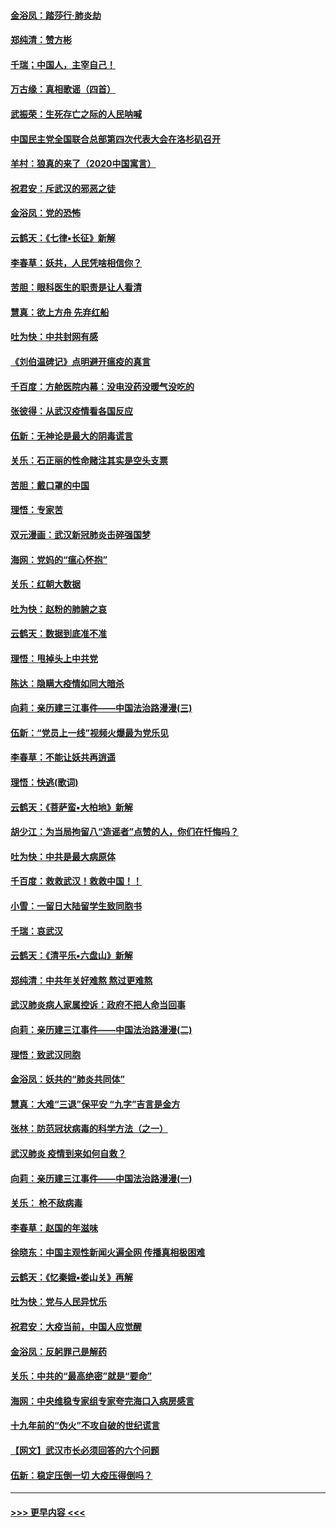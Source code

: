 #### [金浴凤：踏莎行‧肺炎劫](../pages/nsc993/n11858227.md?t=02101722) 
#### [郑纯清：赞方彬](../pages/nsc993/n11856803.md?t=02101722) 
#### [千瑞；中国人，主宰自己！](../pages/nsc993/n11856793.md?t=02101722) 
#### [万古缘：真相歌谣（四首）](../pages/nsc993/n11856263.md?t=02101722) 
#### [武振荣：生死存亡之际的人民呐喊](../pages/nsc993/n11856256.md?t=02101722) 
#### [中国民主党全国联合总部第四次代表大会在洛杉矶召开](../pages/nsc993/n11856344.md?t=02101722) 
#### [羊村：狼真的来了（2020中国寓言）](../pages/nsc993/n11856229.md?t=02101722) 
#### [祝君安：斥武汉的邪恶之徒](../pages/nsc993/n11855861.md?t=02101722) 
#### [金浴凤：党的恐怖](../pages/nsc993/n11855849.md?t=02101722) 
#### [云鹤天：《七律▪长征》新解](../pages/nsc993/n11855479.md?t=02101722) 
#### [李春草：妖共，人民凭啥相信你？](../pages/nsc993/n11855196.md?t=02101722) 
#### [苦胆：眼科医生的职责是让人看清](../pages/nsc993/n11853840.md?t=02101722) 
#### [慧真：欲上方舟 先弃红船](../pages/nsc993/n11853483.md?t=02101722) 
#### [吐为快：中共封网有感](../pages/nsc993/n11852575.md?t=02101722) 
#### [《刘伯温碑记》点明避开瘟疫的真言](../pages/nsc993/n11852128.md?t=02101722) 
#### [千百度：方舱医院内幕：没电没药没暖气没吃的](../pages/nsc993/n11850211.md?t=02101722) 
#### [张彼得：从武汉疫情看各国反应](../pages/nsc993/n11850102.md?t=02101722) 
#### [伍新：无神论是最大的阴毒谎言](../pages/nsc993/n11846129.md?t=02101722) 
#### [关乐：石正丽的性命赌注其实是空头支票](../pages/nsc993/n11846109.md?t=02101722) 
#### [苦胆：戴口罩的中国](../pages/nsc993/n11845576.md?t=02101722) 
#### [理悟：专家苦](../pages/nsc993/n11845564.md?t=02101722) 
#### [双元漫画：武汉新冠肺炎击碎强国梦](../pages/nsc993/n11843320.md?t=02101722) 
#### [海网：党妈的“瘟心怀抱”](../pages/nsc993/n11840740.md?t=02101722) 
#### [关乐：红朝大数据](../pages/nsc993/n11840675.md?t=02101722) 
#### [吐为快：赵粉的肺腑之哀](../pages/nsc993/n11840618.md?t=02101722) 
#### [云鹤天：数据到底准不准](../pages/nsc993/n11840325.md?t=02101722) 
#### [理悟：甩掉头上中共党](../pages/nsc993/n11838826.md?t=02101722) 
#### [陈达：隐瞒大疫情如同大暗杀](../pages/nsc993/n11838771.md?t=02101722) 
#### [向莉：亲历建三江事件——中国法治路漫漫(三)](../pages/nsc993/n11831825.md?t=02101722) 
#### [伍新：“党员上一线”视频火爆最为党乐见](../pages/nsc993/n11838200.md?t=02101722) 
#### [李春草：不能让妖共再逍遥](../pages/nsc993/n11838102.md?t=02101722) 
#### [理悟：快逃(歌词)](../pages/nsc993/n11838083.md?t=02101722) 
#### [云鹤天：《菩萨蛮▪大柏地》新解](../pages/nsc993/n11838059.md?t=02101722) 
#### [胡少江：为当局拘留八“造谣者”点赞的人，你们在忏悔吗？](../pages/nsc993/n11836801.md?t=02101722) 
#### [吐为快：中共是最大病原体](../pages/nsc993/n11836748.md?t=02101722) 
#### [千百度：救救武汉！救救中国！！](../pages/nsc993/n11836145.md?t=02101722) 
#### [小雪：一留日大陆留学生致同胞书](../pages/nsc993/n11834624.md?t=02101722) 
#### [千瑞：哀武汉](../pages/nsc993/n11833647.md?t=02101722) 
#### [云鹤天：《清平乐▪六盘山》新解](../pages/nsc993/n11833611.md?t=02101722) 
#### [郑纯清：中共年关好难熬 熬过更难熬](../pages/nsc993/n11833489.md?t=02101722) 
#### [武汉肺炎病人家属控诉：政府不把人命当回事](../pages/nsc993/n11833205.md?t=02101722) 
#### [向莉：亲历建三江事件——中国法治路漫漫(二)](../pages/nsc993/n11829102.md?t=02101722) 
#### [理悟：致武汉同胞](../pages/nsc993/n11831522.md?t=02101722) 
#### [金浴凤：妖共的“肺炎共同体”](../pages/nsc993/n11829448.md?t=02101722) 
#### [慧真：大难“三退”保平安 “九字”吉言是金方](../pages/nsc993/n11829501.md?t=02101722) 
#### [张林：防范冠状病毒的科学方法（之一）](../pages/nsc993/n11828618.md?t=02101722) 
#### [武汉肺炎 疫情到来如何自救？](../pages/nsc993/n11827632.md?t=02101722) 
#### [向莉：亲历建三江事件——中国法治路漫漫(一)](../pages/nsc993/n11827190.md?t=02101722) 
#### [关乐： 枪不敌病毒](../pages/nsc993/n11826746.md?t=02101722) 
#### [李春草：赵国的年滋味](../pages/nsc993/n11826321.md?t=02101722) 
#### [徐晓东：中国主观性新闻火遍全网 传播真相极困难](../pages/nsc993/n11826508.md?t=02101722) 
#### [云鹤天：《忆秦娥▪娄山关》再解](../pages/nsc993/n11824682.md?t=02101722) 
#### [吐为快：党与人民异忧乐](../pages/nsc993/n11824660.md?t=02101722) 
#### [祝君安：大疫当前，中国人应觉醒](../pages/nsc993/n11821946.md?t=02101722) 
#### [金浴凤：反躬罪己是解药](../pages/nsc993/n11820280.md?t=02101722) 
#### [关乐：中共的“最高绝密”就是“要命”](../pages/nsc993/n11816946.md?t=02101722) 
#### [海网：中央维稳专家组专家夸完海口入病房感言](../pages/nsc993/n11815138.md?t=02101722) 
#### [十九年前的“伪火”不攻自破的世纪谎言](../pages/nsc993/n11813238.md?t=02101722) 
#### [【网文】武汉市长必须回答的六个问题](../pages/nsc993/n11813848.md?t=02101722) 
#### [伍新：稳定压倒一切 大疫压得倒吗？](../pages/nsc993/n11812634.md?t=02101722) 

----
#### [ >>> 更早内容 <<< ](../indexes/nsc993-earlier.md)
